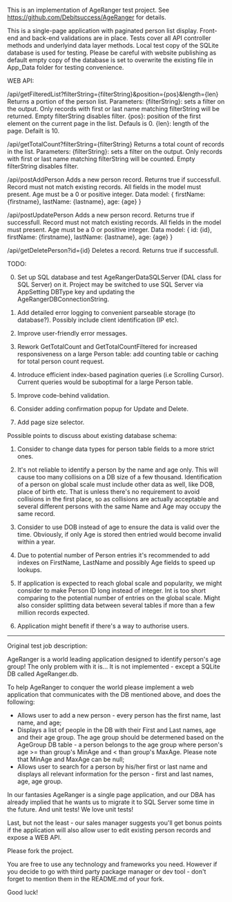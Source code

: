 This is an implementation of AgeRanger test project. See https://github.com/Debitsuccess/AgeRanger for details.

This is a single-page application with paginated person list display. Front-end and back-end validations are in place.
Tests cover all API controller methods and underlyind data layer methods. Local test copy of the SQLite database is used for testing.
Please be careful with website publishing as default empty copy of the database is set to overwrite the existing file in App_Data folder for testing convenience.



WEB API:

/api/getFilteredList?filterString={filterString}&position={pos}&length={len}
Returns a portion of the person list.
Parameters:
{filterString}: sets a filter on the output. Only records with first or last name matching filterString will be returned. Empty filterString disables filter.
{pos}: position of the first element on the current page in the list. Defauls is 0.
{len}: length of the page. Defailt is 10.


/api/getTotalCount?filterString={filterString}
Returns a total count of records in the list.
Parameters:
{filterString}: sets a filter on the output. Only records with first or last name matching filterString will be counted. Empty filterString disables filter.


/api/postAddPerson
Adds a new person record. Returns true if successfull. Record must not match existing records. All fields in the model must present. Age must be a 0 or positive integer.
Data model: { firstName: {firstname}, lastName: {lastname}, age: {age} }


/api/postUpdatePerson
Adds a new person record. Returns true if successfull. Record must not match existing records. All fields in the model must present. Age must be a 0 or positive integer.
Data model: { id: {id}, firstName: {firstname}, lastName: {lastname}, age: {age} }


/api/getDeletePerson?id={id}
Deletes a record. Returns true if successfull.




TODO:

0) Set up SQL database and test AgeRangerDataSQLServer (DAL class for SQL Server) on it. Project may be switched to use SQL Server via AppSetting DBType key and updating the AgeRangerDBConnectionString.

1) Add detailed error logging to convenient parseable storage (to database?). Possibly include client identification (IP etc).

2) Improve user-friendly error messages.

3) Rework GetTotalCount and GetTotalCountFiltered for increased responsiveness on a large Person table: add counting table or caching for total person count request.

4) Introduce efficient index-based pagination queries (i.e Scrolling Cursor). Current queries would be suboptimal for a large Person table.

5) Improve code-behind validation.

6) Consider adding confirmation popup for Update and Delete.

7) Add page size selector.




Possible points to discuss about existing database schema:

1) Consider to change data types for person table fields to a more strict ones.

2) It's not reliable to identify a person by the name and age only. This will cause too many collisions on a DB size of a few thousand.
   Identification of a person on global scale must include other data as well, like DOB, place of birth etc.
   That is unless there's no requirement to avoid collisions in the first place, so as collisions are actually acceptable and several different persons with the same Name and Age may occupy the same record.

3) Consider to use DOB instead of age to ensure the data is valid over the time. Obviously, if only Age is stored then entried would become invalid within a year.

4) Due to potential number of Person entries it's recommended to add indexes on FirstName, LastName and possibly Age fields to speed up lookups.

5) If application is expected to reach global scale and popularity, we might consider to make Person ID long instead of integer. Int is too short comparing to the potential number of entries on the global scale. Might also consider splitting data between several tables if more than a few million records expected.

6) Application might benefit if there's a way to authorise users.








********************************************************************************************************************************************
Original test job description:

AgeRanger is a world leading application designed to identify person's age group!
The only problem with it is... It is not implemented - except a SQLite DB called AgeRanger.db.

To help AgeRanger to conquer the world please implement a web application that communicates with the DB mentioned above, and does the following:

 - Allows user to add a new person - every person has the first name, last name, and age;
 - Displays a list of people in the DB with their First and Last names, age and their age group. The age group should be determened based on the AgeGroup DB table - a person belongs to the age group where person's age >= 
 than group's MinAge and < than group's MaxAge. Please note that MinAge and MaxAge can be null;
 - Allows user to search for a person by his/her first or last name and displays all relevant information for the person - first and last names, age, age group.

In our fantasies AgeRanger is a single page application, and our DBA has already implied that he wants us to migrate it to SQL Server some time in the future.
And unit tests! We love unit tests!

Last, but not the least - our sales manager suggests you'll get bonus points if the application will also allow user to edit existing person records and expose a WEB API.

Please fork the project.

You are free to use any technology and frameworks you need. However if you decide to go with third party package manager or dev tool - don't forget to mention them in the README.md of your fork.

Good luck!